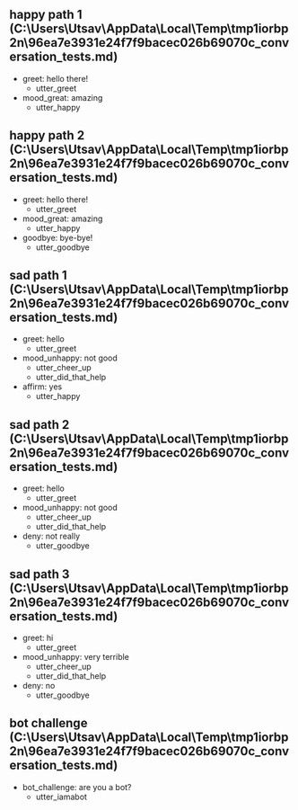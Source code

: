 ## happy path 1 (C:\Users\Utsav\AppData\Local\Temp\tmp1iorbp2n\96ea7e3931e24f7f9bacec026b69070c_conversation_tests.md)
* greet: hello there!
    - utter_greet
* mood_great: amazing   <!-- predicted: smalltalk_appraisal_good: amazing -->
    - utter_happy   <!-- predicted: utter_smalltalk_appraisal_good -->


## happy path 2 (C:\Users\Utsav\AppData\Local\Temp\tmp1iorbp2n\96ea7e3931e24f7f9bacec026b69070c_conversation_tests.md)
* greet: hello there!
    - utter_greet
* mood_great: amazing   <!-- predicted: smalltalk_appraisal_good: amazing -->
    - utter_happy   <!-- predicted: utter_smalltalk_appraisal_good -->
* goodbye: bye-bye!
    - utter_goodbye


## sad path 1 (C:\Users\Utsav\AppData\Local\Temp\tmp1iorbp2n\96ea7e3931e24f7f9bacec026b69070c_conversation_tests.md)
* greet: hello
    - utter_greet
* mood_unhappy: not good   <!-- predicted: smalltalk_appraisal_bad: not good -->
    - utter_cheer_up   <!-- predicted: utter_smalltalk_appraisal_bad -->
    - utter_did_that_help   <!-- predicted: action_listen -->
* affirm: yes
    - utter_happy   <!-- predicted: utter_ask_howdoing -->


## sad path 2 (C:\Users\Utsav\AppData\Local\Temp\tmp1iorbp2n\96ea7e3931e24f7f9bacec026b69070c_conversation_tests.md)
* greet: hello
    - utter_greet
* mood_unhappy: not good   <!-- predicted: smalltalk_appraisal_bad: not good -->
    - utter_cheer_up   <!-- predicted: utter_smalltalk_appraisal_bad -->
    - utter_did_that_help   <!-- predicted: action_listen -->
* deny: not really
    - utter_goodbye


## sad path 3 (C:\Users\Utsav\AppData\Local\Temp\tmp1iorbp2n\96ea7e3931e24f7f9bacec026b69070c_conversation_tests.md)
* greet: hi
    - utter_greet
* mood_unhappy: very terrible   <!-- predicted: smalltalk_appraisal_bad: very terrible -->
    - utter_cheer_up   <!-- predicted: utter_smalltalk_appraisal_bad -->
    - utter_did_that_help   <!-- predicted: action_listen -->
* deny: no
    - utter_goodbye


## bot challenge (C:\Users\Utsav\AppData\Local\Temp\tmp1iorbp2n\96ea7e3931e24f7f9bacec026b69070c_conversation_tests.md)
* bot_challenge: are you a bot?   <!-- predicted: smalltalk_agent_chatbot: are you a bot? -->
    - utter_iamabot   <!-- predicted: utter_smalltalk_agent_chatbot -->


